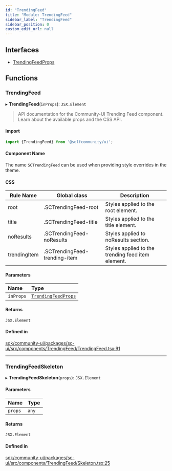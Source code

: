 ```yaml
---
id: "TrendingFeed"
title: "Module: TrendingFeed"
sidebar_label: "TrendingFeed"
sidebar_position: 0
custom_edit_url: null
---
```


## Interfaces

- [TrendingFeedProps](../interfaces/TrendingFeed.TrendingFeedProps.md)

## Functions

### TrendingFeed

▸ **TrendingFeed**(`inProps`): `JSX.Element`

> API documentation for the Community-UI Trending Feed component. Learn about the available props and the CSS API.

#### Import

```jsx
import {TrendingFeed} from '@selfcommunity/ui';
```

#### Component Name

The name `SCTrendingFeed` can be used when providing style overrides in the theme.

#### CSS

|Rule Name|Global class|Description|
|---|---|---|
|root|.SCTrendingFeed-root|Styles applied to the root element.|
|title|.SCTrendingFeed-title|Styles applied to the title element.|
|noResults|.SCTrendingFeed-noResults|Styles applied to noResults section.|
|trendingItem|.SCTrendingFeed-trending-item|Styles applied to the trending feed item element.|

#### Parameters

| Name | Type |
| :------ | :------ |
| `inProps` | [`TrendingFeedProps`](../interfaces/TrendingFeed.TrendingFeedProps.md) |

#### Returns

`JSX.Element`

#### Defined in

[sdk/community-ui/packages/sc-ui/src/components/TrendingFeed/TrendingFeed.tsx:91](https://github.com/selfcommunity/community-ui/blob/a7bfc2b/packages/sc-ui/src/components/TrendingFeed/TrendingFeed.tsx#L91)

___

### TrendingFeedSkeleton

▸ **TrendingFeedSkeleton**(`props`): `JSX.Element`

#### Parameters

| Name | Type |
| :------ | :------ |
| `props` | `any` |

#### Returns

`JSX.Element`

#### Defined in

[sdk/community-ui/packages/sc-ui/src/components/TrendingFeed/Skeleton.tsx:25](https://github.com/selfcommunity/community-ui/blob/a7bfc2b/packages/sc-ui/src/components/TrendingFeed/Skeleton.tsx#L25)
